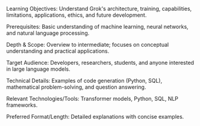 Learning Objectives: Understand Grok's architecture, training, capabilities, limitations, applications, ethics, and future development.

Prerequisites: Basic understanding of machine learning, neural networks, and natural language processing.

Depth & Scope: Overview to intermediate; focuses on conceptual understanding and practical applications.

Target Audience: Developers, researchers, students, and anyone interested in large language models.

Technical Details: Examples of code generation (Python, SQL), mathematical problem-solving, and question answering.

Relevant Technologies/Tools: Transformer models, Python, SQL, NLP frameworks.

Preferred Format/Length: Detailed explanations with concise examples.
